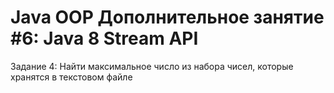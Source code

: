 # Java OOP Дополнительное занятие #6: Java 8 Stream API
Задание 4: Найти максимальное число из набора чисел, которые хранятся в текстовом файле
